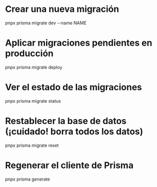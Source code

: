 # Crear una nueva migración
pnpx prisma migrate dev --name NAME

# Aplicar migraciones pendientes en producción
pnpx prisma migrate deploy

# Ver el estado de las migraciones
pnpx prisma migrate status

# Restablecer la base de datos (¡cuidado! borra todos los datos)
pnpx prisma migrate reset

# Regenerar el cliente de Prisma
pnpx prisma generate
